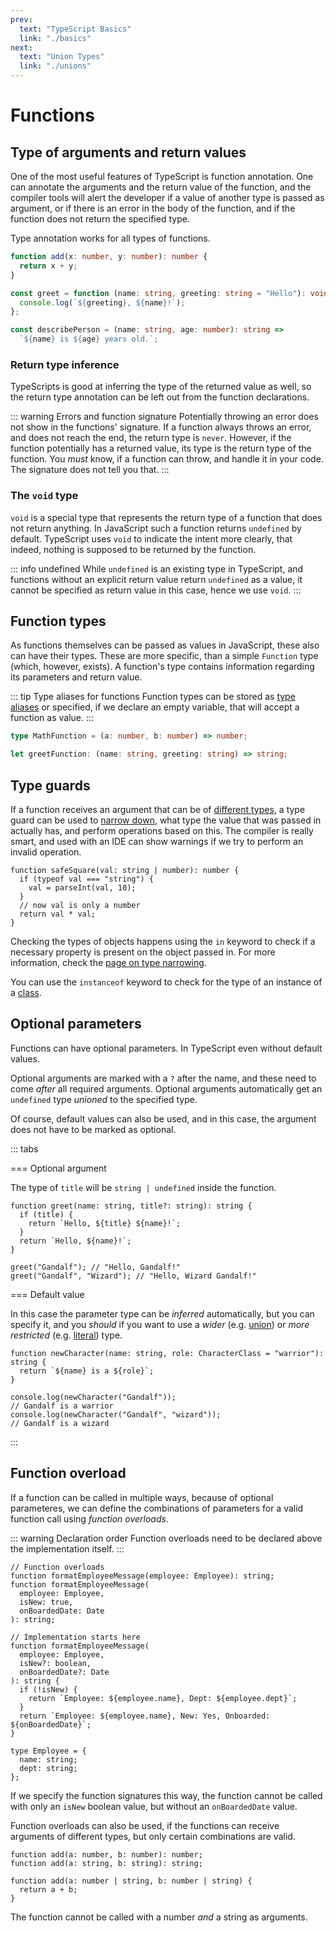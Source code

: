 ```yaml
---
prev:
  text: "TypeScript Basics"
  link: "./basics"
next:
  text: "Union Types"
  link: "./unions"
---
```


# Functions

## Type of arguments and return values

One of the most useful features of TypeScript is function annotation. One can annotate the arguments and the return value of the function, and the compiler tools will alert the developer if a value of another type is passed as argument, or if there is an error in the body of the function, and if the function does not return the specified type.

Type annotation works for all types of functions.

```typescript
function add(x: number, y: number): number {
  return x + y;
}

const greet = function (name: string, greeting: string = "Hello"): void {
  console.log(`${greeting}, ${name}!`);
};

const describePerson = (name: string, age: number): string =>
  `${name} is ${age} years old.`;
```

### Return type inference

TypeScripts is good at inferring the type of the returned value as well, so the return type annotation can be left out from the function declarations.

::: warning Errors and function signature
Potentially throwing an error does not show in the functions' signature. If a function always throws an error, and does not reach the end, the return type is `never`. However, if the function potentially has a returned value, its type is the return type of the function. You _must_ know, if a function can throw, and handle it in your code. The signature does not tell you that.
:::

### The `void` type

`void` is a special type that represents the return type of a function that does not return anything. In JavaScript such a function returns `undefined` by default. TypeScript uses `void` to indicate the intent more clearly, that indeed, nothing is supposed to be returned by the function.

::: info undefined
While `undefined` is an existing type in TypeScript, and functions without an explicit return value return `undefined` as a value, it cannot be specified as return value in this case, hence we use `void`.
:::

## Function types

As functions themselves can be passed as values in JavaScript, these also can have their types. These are more specific, than a simple `Function` type (which, however, exists). A function's type contains information regarding its parameters and return value.

::: tip Type aliases for functions
Function types can be stored as [type aliases](./basics#type-alias) or specified, if we declare an empty variable, that will accept a function as value.
:::

```typescript
type MathFunction = (a: number, b: number) => number;

let greetFunction: (name: string, greeting: string) => string;
```

## Type guards

If a function receives an argument that can be of [different types](./unions), a type guard can be used to [narrow down](./type-narrowing), what type the value that was passed in actually has, and perform operations based on this. The compiler is really smart, and used with an IDE can show warnings if we try to perform an invalid operation.

```typescript{2}
function safeSquare(val: string | number): number {
  if (typeof val === "string") {
    val = parseInt(val, 10);
  }
  // now val is only a number
  return val * val;
}
```

Checking the types of objects happens using the `in` keyword to check if a necessary property is present on the object passed in. For more information, check the [page on type narrowing](./type-narrowing#using-in).

You can use the `instanceof` keyword to check for the type of an instance of a [class](./classes).

## Optional parameters

Functions can have optional parameters. In TypeScript even without default values.

Optional arguments are marked with a `?` after the name, and these need to come _after_ all required arguments. Optional arguments automatically get an `undefined` type _unioned_ to the specified type.

Of course, default values can also be used, and in this case, the argument does not have to be marked as optional.

::: tabs

=== Optional argument

The type of `title` will be `string | undefined` inside the function.

```typescript{1}
function greet(name: string, title?: string): string {
  if (title) {
    return `Hello, ${title} ${name}!`;
  }
  return `Hello, ${name}!`;
}

greet("Gandalf"); // "Hello, Gandalf!"
greet("Gandalf", "Wizard"); // "Hello, Wizard Gandalf!"
```

=== Default value

In this case the parameter type can be _inferred_ automatically, but you can specify it, and you _should_ if you want to use a _wider_ (e.g. [union](./unions)) or _more restricted_ (e.g. [literal](./unions#literal-types)) type.

```typescript{1}
function newCharacter(name: string, role: CharacterClass = "warrior"): string {
  return `${name} is a ${role}`;
}

console.log(newCharacter("Gandalf"));
// Gandalf is a warrior
console.log(newCharacter("Gandalf", "wizard"));
// Gandalf is a wizard
```

:::

## Function overload

If a function can be called in multiple ways, because of optional parameteres, we can define the combinations of parameters for a valid function call using _function overloads_.

::: warning Declaration order
Function overloads need to be declared above the implementation itself.
:::

```typescript{2-7}
// Function overloads
function formatEmployeeMessage(employee: Employee): string;
function formatEmployeeMessage(
  employee: Employee,
  isNew: true,
  onBoardedDate: Date
): string;

// Implementation starts here
function formatEmployeeMessage(
  employee: Employee,
  isNew?: boolean,
  onBoardedDate?: Date
): string {
  if (!isNew) {
    return `Employee: ${employee.name}, Dept: ${employee.dept}`;
  }
  return `Employee: ${employee.name}, New: Yes, Onboarded: ${onBoardedDate}`;
}

type Employee = {
  name: string;
  dept: string;
};
```

If we specify the function signatures this way, the function cannot be called with only an `isNew` boolean value, but without an `onBoardedDate` value.

Function overloads can also be used, if the functions can receive arguments of different types, but only certain combinations are valid.

```typescript{1-2}
function add(a: number, b: number): number;
function add(a: string, b: string): string;

function add(a: number | string, b: number | string) {
  return a + b;
}
```

The function cannot be called with a number _and_ a string as arguments.
